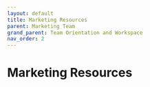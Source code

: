 ```yaml
---
layout: default
title: Marketing Resources
parent: Marketing Team
grand_parent: Team Orientation and Workspace
nav_order: 2
---
```


# Marketing Resources